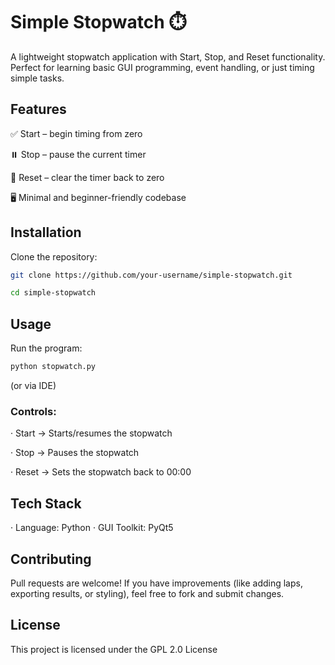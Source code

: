 # Simple Stopwatch ⏱️

A lightweight stopwatch application with Start, Stop, and Reset functionality. Perfect for learning basic GUI programming, event handling, or just timing simple tasks.


## Features

 ✅ Start – begin timing from zero
 
 ⏸️ Stop – pause the current timer
 
 🔄 Reset – clear the timer back to zero
 
 🖥️ Minimal and beginner-friendly codebase
                        

## Installation

Clone the repository:
```bash
git clone https://github.com/your-username/simple-stopwatch.git
```
```bash
cd simple-stopwatch
```

## Usage

Run the program:
```bash
python stopwatch.py
```
(or via IDE)


### Controls:

· Start → Starts/resumes the stopwatch

· Stop → Pauses the stopwatch

· Reset → Sets the stopwatch back to 00:00



## Tech Stack

· Language: Python
· GUI Toolkit: PyQt5


## Contributing

Pull requests are welcome! If you have improvements (like adding laps, exporting results, or styling), feel free to fork and submit changes.


## License

This project is licensed under the GPL 2.0 License

